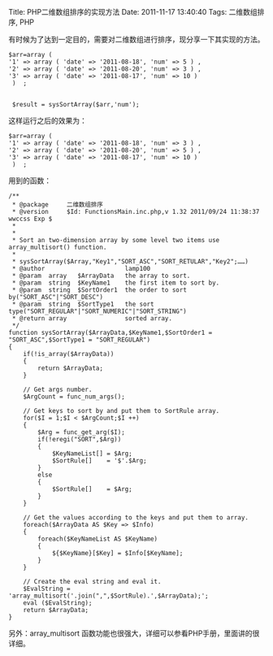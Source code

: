 Title: PHP二维数组排序的实现方法
Date: 2011-11-17 13:40:40
Tags: 二维数组排序, PHP


有时候为了达到一定目的，需要对二维数组进行排序，现分享一下其实现的方法。 
    
    
    $arr=array (
    '1' => array ( 'date' => '2011-08-18', 'num' => 5 ) ,
    '2' => array ( 'date' => '2011-08-20', 'num' => 3 ) ,
    '3' => array ( 'date' => '2011-08-17', 'num' => 10 )
     )  ;
    
    
     $result = sysSortArray($arr,'num');

这样运行之后的效果为： 
    
    
    $arr=array (
    '1' => array ( 'date' => '2011-08-18', 'num' => 3 ) ,
    '2' => array ( 'date' => '2011-08-20', 'num' => 5 ) ,
    '3' => array ( 'date' => '2011-08-17', 'num' => 10 )
     )  ;

用到的函数： 
    
    
    /**
     * @package     二维数组排序
     * @version     $Id: FunctionsMain.inc.php,v 1.32 2011/09/24 11:38:37 wwccss Exp $
     *
     *
     * Sort an two-dimension array by some level two items use array_multisort() function.
     *
     * sysSortArray($Array,"Key1","SORT_ASC","SORT_RETULAR","Key2";……)
     * @author                      lamp100
     * @param  array   $ArrayData   the array to sort.
     * @param  string  $KeyName1    the first item to sort by.
     * @param  string  $SortOrder1  the order to sort by("SORT_ASC"|"SORT_DESC")
     * @param  string  $SortType1   the sort type("SORT_REGULAR"|"SORT_NUMERIC"|"SORT_STRING")
     * @return array                sorted array.
     */
    function sysSortArray($ArrayData,$KeyName1,$SortOrder1 = "SORT_ASC",$SortType1 = "SORT_REGULAR")
    {
        if(!is_array($ArrayData))
        {
            return $ArrayData;
        }
    
        // Get args number.
        $ArgCount = func_num_args();
    
        // Get keys to sort by and put them to SortRule array.
        for($I = 1;$I < $ArgCount;$I ++)
        {
            $Arg = func_get_arg($I);
            if(!eregi("SORT",$Arg))
            {
                $KeyNameList[] = $Arg;
                $SortRule[]    = '$'.$Arg;
            }
            else
            {
                $SortRule[]    = $Arg;
            }
        }
    
        // Get the values according to the keys and put them to array.
        foreach($ArrayData AS $Key => $Info)
        {
            foreach($KeyNameList AS $KeyName)
            {
                ${$KeyName}[$Key] = $Info[$KeyName];
            }
        }
    
        // Create the eval string and eval it.
        $EvalString = 'array_multisort('.join(",",$SortRule).',$ArrayData);';
        eval ($EvalString);
        return $ArrayData;
    }

另外：array_multisort 函数功能也很强大，详细可以参看PHP手册，里面讲的很详细。